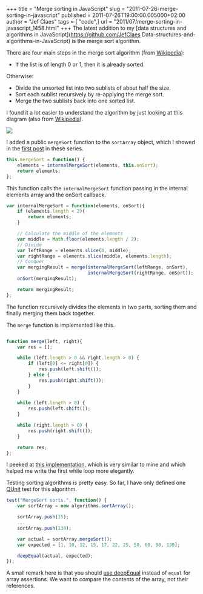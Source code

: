 +++
title = "Merge sorting in JavaScript"
slug = "2011-07-26-merge-sorting-in-javascript"
published = 2011-07-26T19:00:00.005000+02:00
author = "Jef Claes"
tags = [ "code",]
url = "2011/07/merge-sorting-in-javascript_1458.html"
+++
The latest addition to my [data structures and algorithms in
JavaScript](https://github.com/JefClaes Data-structures-and-algorithms-in-JavaScript)
is the merge sort algorithm.  
  
There are four main steps in the merge sort algorithm (from
[Wikipedia](http://en.wikipedia.org/wiki/Merge_sort)):
- If the list is of length 0 or 1, then it is already sorted.

Otherwise:
- Divide the unsorted list into two sublists of about half the size.
- Sort each sublist recursively by re-applying the merge sort.
- Merge the two sublists back into one sorted list.

I found it a lot easier to understand the algorithm by just looking at
this diagram (also from [Wikipedia](http://en.wikipedia.org/wiki/Merge_sort)).  
  
[![](/post/images/thumbnails/2011-07-26-merge-sorting-in-javascript-MergeSort.png)](/post/images/2011-07-26-merge-sorting-in-javascript-MergeSort.png)  

I added a public `mergeSort` function to the `sortArray` object, which I
showed in the [first post](https://jefclaes.be/2011/07/simple-sorting-in-javascript.html) in these series.  
  
```js
this.mergeSort = function() {                                       
    elements = internalMergeSort(elements, this.onSort);                
    return elements;
};     
```
  
This function calls the `internalMergeSort` function passing in the
internal elements array and the onSort callback.  
  
```js
var internalMergeSort = function(elements, onSort){            
    if (elements.length < 2){                               
        return elements;  
    }                           

    // Calculate the middle of the elements
    var middle = Math.floor(elements.length / 2);           
    // Divide 
    var leftRange = elements.slice(0, middle);
    var rightRange = elements.slice(middle, elements.length);           
    // Conquer                                                           
    var mergingResult = merge(internalMergeSort(leftRange, onSort), 
                              internalMergeSort(rightRange, onSort));                                   
    onSort(mergingResult);           

    return mergingResult;
};
```
  
The function recursively divides the elements in two parts, sorting them
and finally merging them back together.  
  
The `merge` function is implemented like this.  

```js

function merge(left, right){                      
    var res = [];           

    while (left.length > 0 && right.length > 0) {                
        if (left[0] <= right[0]) {
            res.push(left.shift());
        } else {
            res.push(right.shift());
        }                                              
    }           
    
    while (left.length > 0) {                
        res.push(left.shift());
    }            

    while (right.length > 0) {            
        res.push(right.shift());
    }

    return res;
};  
```

I peeked at [this implementation](http://css.dzone.com/news/friday-algorithms-javascript?utm_source=feedburner&utm_medium=feed&utm_campaign=Feed%3A+zones%2Fcss+(CSS+Zone)), 
which is very similar to mine and which helped me write the first while
loop more elegantly.  
  
Testing sorting algorithms is pretty easy. So far, I have only defined
one [QUnit](http://docs.jquery.com/Qunit) test for this algorithm.  

```js
test("MergeSort sorts.", function() {
    var sortArray = new algorithms.sortArray();

    sortArray.push(15);
    ...
    sortArray.push(130); 

    var actual = sortArray.mergeSort();                               
    var expected = [1, 10, 12, 15, 17, 22, 25, 50, 60, 90, 130];

    deepEqual(actual, expected);
});  
```

A small remark here is that you should [use deepEqual](https://github.com/jquery/qunit/issues/27) instead of `equal` for array assertions. We want to compare the contents of the array, not
their references.
